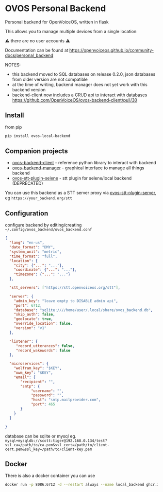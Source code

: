 # OVOS Personal Backend

Personal backend for OpenVoiceOS, written in flask

This allows you to manage multiple devices from a single location

:warning: there are no user accounts :warning:

Documentation can be found at https://openvoiceos.github.io/community-docs/personal_backend

NOTES: 
- this backend moved to SQL databases on release 0.2.0, json databases from older version are not compatible
- at the time of writing, backend manager does not yet work with this backend version
- backend-client now includes a CRUD api to interact with databases https://github.com/OpenVoiceOS/ovos-backend-client/pull/30


## Install

from pip

```bash
pip install ovos-local-backend
```


## Companion projects

- [ovos-backend-client](https://github.com/OpenVoiceOS/ovos-backend-client) - reference python library to interact with backend
- [ovos-backend-manager](https://github.com/OpenVoiceOS/ovos-backend-manager) - graphical interface to manage all things backend
- [ovos-stt-plugin-selene](https://github.com/OpenVoiceOS/ovos-stt-plugin-selene) - stt plugin for selene/local backend (DEPRECATED)

You can use this backend as a STT server proxy via [ovos-stt-plugin-server](https://github.com/OpenVoiceOS/ovos-stt-plugin-server), eg `https://your_backend.org/stt`


## Configuration

configure backend by editing/creating ```~/.config/ovos_backend/ovos_backend.conf```


```json
{
  "lang": "en-us",
  "date_format": "DMY",
  "system_unit": "metric",
  "time_format": "full",
  "location": {
    "city": {"...": "..."},
    "coordinate": {"...": "..."},
    "timezone": {"...": "..."}
  },

  "stt_servers": ["https://stt.openvoiceos.org/stt"],

  "server": {
    "admin_key": "leave empty to DISABLE admin api",
    "port": 6712,
    "database": "sqlite:////home/user/.local/share/ovos_backend.db",
    "skip_auth": false,
    "geolocate": true,
    "override_location": false,
    "version": "v1"
  },

  "listener": {
     "record_utterances": false,
     "record_wakewords": false
  },

  "microservices": {
    "wolfram_key": "$KEY",
    "owm_key": "$KEY",
    "email": {
       "recipient": "",
       "smtp": {
            "username": "",
            "password": "",
            "host": "smtp.mailprovider.com",
            "port": 465
       }
    }
  }

}
```

database can be sqlite or mysql
eg. `mysql+mysqldb://scott:tiger@192.168.0.134/test?ssl_ca=/path/to/ca.pem&ssl_cert=/path/to/client-cert.pem&ssl_key=/path/to/client-key.pem`


## Docker

There is also a docker container you can use

```bash
docker run -p 8086:6712 -d --restart always --name local_backend ghcr.io/openvoiceos/local-backend:dev
```
